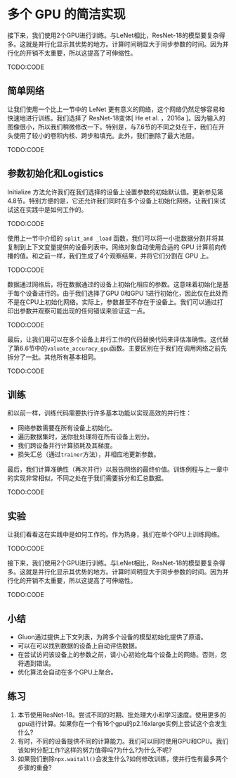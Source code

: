 

<!--
 * @version:
 * @Author:  StevenJokess https://github.com/StevenJokess
 * @Date: 2020-07-14 21:52:09
 * @LastEditors:  StevenJokess https://github.com/StevenJokess
 * @LastEditTime: 2020-08-30 21:42:30
 * @Description:MT， improve
 * @TODO::
 * @Reference:http://preview.d2l.ai/d2l-en/master/chapter_computational-performance/multiple-gpus-concise.html
-->

# 多个 GPU 的简洁实现

接下来，我们使用2个GPU进行训练。与LeNet相比，ResNet-18的模型要复杂得多。这就是并行化显示其优势的地方。计算时间明显大于同步参数的时间。因为并行化的开销不太重要，所以这提高了可伸缩性。

TODO:CODE

## 简单网络

让我们使用一个比上一节中的 LeNet 更有意义的网络，这个网络仍然足够容易和快速地进行训练。我们选择了 ResNet-18变体[ He et al. ，2016a ]。因为输入的图像很小，所以我们稍微修改一下。特别是，与7.6节的不同之处在于，我们在开头使用了较小的卷积内核、跨步和填充。此外，我们删除了最大池层。

TODO:CODE

## 参数初始化和Logistics

Initialize 方法允许我们在我们选择的设备上设置参数的初始默认值。更新参见第4.8节。特别方便的是，它还允许我们同时在多个设备上初始化网络。让我们来试试这在实践中是如何工作的。

TODO:CODE

使用上一节中介绍的 `split_and _load` 函数，我们可以将一小批数据分割并将其复制到上下文变量提供的设备列表中。网络对象自动使用合适的 GPU 计算前向传播的值。和之前一样，我们生成了4个观察结果，并将它们分割在 GPU 上。

TODO:CODE

数据通过网络后，将在数据通过的设备上初始化相应的参数。这意味着初始化是基于每个设备进行的。由于我们选择了GPU 0和GPU 1进行初始化，因此仅在此处而不是在CPU上初始化网络。实际上，参数甚至不存在于设备上。我们可以通过打印出参数并观察可能出现的任何错误来验证这一点。

TODO:CODE

最后，让我们用可以在多个设备上并行工作的代码替换代码来评估准确性。这代替了第6.6节中的`valuate_accuracy_gpu`函数。主要区别在于我们在调用网络之前先拆分了一批。其他所有基本相同。

TODO:CODE

## 训练

和以前一样，训练代码需要执行许多基本功能以实现高效的并行性：

* 网络参数需要在所有设备上初始化。
* 遍历数据集时，迷你批处理将在所有设备上划分。
* 我们跨设备并行计算损耗及其梯度。
* 损失汇总（通过`trainer`方法），并相应地更新参数。

最后，我们计算准确性（再次并行）以报告网络的最终价值。训练例程与上一章中的实现非常相似，不同之处在于我们需要拆分和汇总数据。

TODO:CODE

## 实验

让我们看看这在实践中是如何工作的。作为热身，我们在单个GPU上训练网络。

TODO:CODE

接下来，我们使用2个GPU进行训练。与LeNet相比，ResNet-18的模型要复杂得多。这就是并行化显示其优势的地方。计算时间明显大于同步参数的时间。因为并行化的开销不太重要，所以这提高了可伸缩性。

TODO:CODE

## 小结

* Gluon通过提供上下文列表，为跨多个设备的模型初始化提供了原语。
* 可以在可以找到数据的设备上自动评估数据。
* 在尝试访问该设备上的参数之前，请小心初始化每个设备上的网络。否则，您将遇到错误。
* 优化算法会自动在多个GPU上聚合。

## 练习

1. 本节使用ResNet-18。尝试不同的时期、批处理大小和学习速度。使用更多的gpu进行计算。如果你在一个有16个gpu的p2.16xlarge实例上尝试这个会发生什么?
2. 有时，不同的设备提供不同的计算能力。我们可以同时使用GPU和CPU。我们该如何分配工作?这样的努力值得吗?为什么?为什么不呢?
3. 如果我们删除`npx.waitall()`会发生什么?如何修改训练，使并行性有最多两个步骤的重叠?
